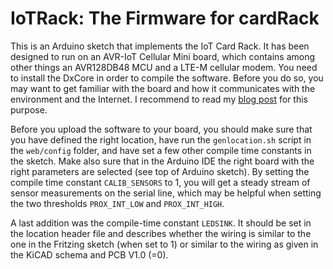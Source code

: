 # IoTRack: The Firmware for cardRack

This is an Arduino sketch that implements the IoT Card Rack. It has been designed to run on an AVR-IoT Cellular Mini board, which contains among other things an AVR128DB48 MCU and a LTE-M cellular modem.   You need to install the DxCore in order to compile the software. Before you do so, you may want to get familiar with the board and how it communicates with the environment and the Internet. I recommend to read my [blog post](https://arduino-craft-corner.de/index.php/2024/01/03/connecting-the-avr-iot-cellular-mini-board-to-the-internet/) for this purpose. 

Before you upload the software to your board, you should make sure that you have defined the right location, have run the `genlocation.sh` script in the `web/config` folder, and have set a few other compile time constants in the sketch. Make also sure that in the Arduino IDE the right board with the right parameters are selected (see top of Arduino sketch). By setting the compile time constant `CALIB_SENSORS` to 1, you will get a steady stream of sensor measurements on the serial line, which may be helpful when setting the two thresholds `PROX_INT_LOW` and `PROX_INT_HIGH`.

A last addition was the compile-time constant `LEDSINK`. It should be set in the location header file and describes whether the wiring is similar to the one in the Fritzing sketch (when set to 1) or similar to the wiring as given in the KiCAD schema and PCB V1.0 (=0).

